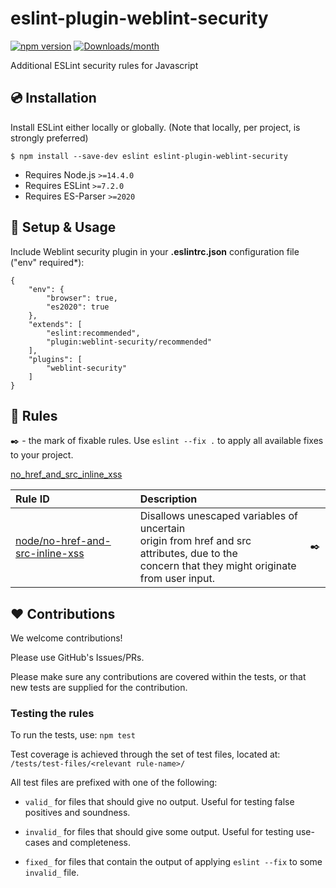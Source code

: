# eslint-plugin-weblint-security
[![npm version](https://img.shields.io/npm/v/eslint-plugin-weblint-security.svg)](https://www.npmjs.com/package/eslint-plugin-weblint-security)
[![Downloads/month](https://img.shields.io/npm/dm/eslint-plugin-weblint-security.svg)](http://www.npmtrends.com/eslint-plugin-weblint-security)

Additional ESLint security rules for Javascript

## 💿 Installation
Install ESLint either locally or globally. (Note that locally, per project, is strongly preferred)

```
$ npm install --save-dev eslint eslint-plugin-weblint-security
```

- Requires Node.js `>=14.4.0`
- Requires ESLint `>=7.2.0`
- Requires ES-Parser `>=2020`

## 🔧 Setup & Usage
Include Weblint security plugin in your **.eslintrc.json** configuration file ("env" required*):
```
{
    "env": {
        "browser": true,
        "es2020": true
    },
    "extends": [
        "eslint:recommended",
        "plugin:weblint-security/recommended"
    ],
    "plugins": [
        "weblint-security"
    ]
}
```

## 📖 Rules
✒️ - the mark of fixable rules. Use `eslint --fix .` to apply all available fixes to your project.

[no_href_and_src_inline_xss](https://github.com/MarkKragerup/weblint-eslint-security/blob/master/docs/rules/no_href_and_src_inline_xss.md)

| Rule ID | Description |    |
|:--------|:------------|:--:|
| [node/no-href-and-src-inline-xss](https://github.com/MarkKragerup/weblint-eslint-security/blob/master/docs/rules/no_href_and_src_inline_xss.md) | Disallows unescaped variables of uncertain <br/> origin from href and src attributes, due to the <br/>concern that they might originate from user input. | ✒️ |

## ❤️ Contributions
We welcome contributions!

Please use GitHub's Issues/PRs.

Please make sure any contributions are covered within the tests, or that new tests are supplied for the contribution.

### Testing the rules

To run the tests, use: `npm test`

Test coverage is achieved through the set of test files, located at: `/tests/test-files/<relevant rule-name>/`

All test files are prefixed with one of the following:

- `valid_` for files that should give no output. Useful for testing false positives and soundness.

- `invalid_` for files that should give some output. Useful for testing use-cases and completeness.

- `fixed_` for files that contain the output of applying `eslint --fix` to some `invalid_` file. 